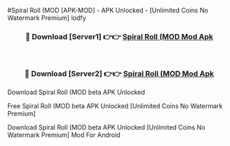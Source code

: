 #Spiral Roll (MOD [APK-MOD] - APK Unlocked - [Unlimited Coins No Watermark Premium] lodfy



<div align="center">

<h3>🔴 Download [Server1] 👉👉 <a href="https://momento.my/?title=Spiral_Roll_(MOD">Spiral Roll (MOD Mod Apk</a></h3><br>

<h3>🔴 Download [Server2] 👉👉 <a href="https://momento.my/?title=Spiral_Roll_(MOD">Spiral Roll (MOD Mod Apk</a></h3>
</div>



Download Spiral Roll (MOD beta APK Unlocked

Free Spiral Roll (MOD beta APK Unlocked [Unlimited Coins No Watermark Premium]

Download Spiral Roll (MOD beta APK Unlocked [Unlimited Coins No Watermark Premium] Mod For Android
